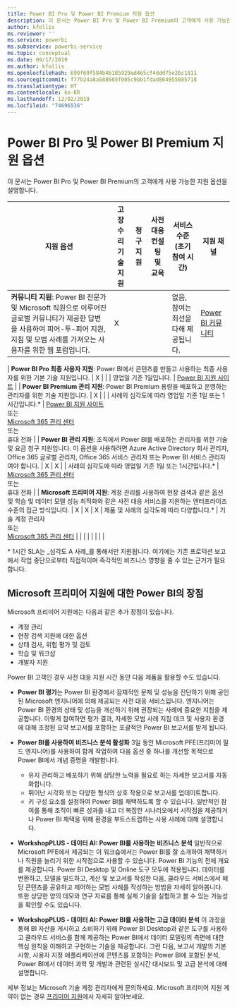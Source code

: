 ```yaml
---
title: Power BI Pro 및 Power BI Premium 지원 옵션
description: 이 문서는 Power BI Pro 및 Power BI Premium의 고객에게 사용 가능한 지원 옵션을 설명합니다.
author: kfollis
ms.reviewer: ''
ms.service: powerbi
ms.subservice: powerbi-service
ms.topic: conceptual
ms.date: 09/17/2019
ms.author: kfollis
ms.openlocfilehash: 690f69f584b4b185929ad465cf4ddd75e26c1011
ms.sourcegitcommit: f77b24a8a588605f005c9bb1fdad864955885718
ms.translationtype: HT
ms.contentlocale: ko-KR
ms.lasthandoff: 12/02/2019
ms.locfileid: "74696536"
---
```

# <a name="power-bi-pro-and-power-bi-premium-support-options"></a>Power BI Pro 및 Power BI Premium 지원 옵션

이 문서는 Power BI Pro 및 Power BI Premium의 고객에게 사용 가능한 지원 옵션을 설명합니다.

| **지원 옵션** | **고장 수리 기술 지원** | **청구 지원** | **사전 대응 컨설팅 및 교육** | **서비스 수준<br>(초기 참여 시간)** | **지원 채널** |
| --- | --- | --- | --- | --- | --- |
| **커뮤니티 지원**: Power BI 전문가 및 Microsoft 직원으로 이루어진 글로벌 커뮤니티가 제공한 답변을 사용하여 피어-투-피어 지원, 지침 및 모범 사례를 가져오는 사용자를 위한 웹 포럼입니다. | X | | | 없음, 참여는 최선을 다해 제공됩니다. | [Power BI 커뮤니티](https://community.powerbi.com) |

| **Power BI Pro 최종 사용자 지원**: Power BI에서 콘텐츠를 만들고 사용하는 최종 사용자를 위한 기본 기술 지원입니다. | X |   |   | 영업일 기준 1일입니다. | [Power BI 지원 사이트](https://support.powerbi.com)  |
| **Power BI Premium 관리 지원**: Power BI Premium 용량을 배포하고 운영하는 관리자를 위한 기술 지원입니다. | X |   |   | 사례의 심각도에 따라 영업일 기준 1일 또는 1시간입니다.\* | [Power BI 지원 사이트](https://support.powerbi.com)<br>또는<br>[Microsoft 365 관리 센터](https://portal.office.com/adminportal)<br>또는<br> 휴대 전화 |
| **Power BI 관리 지원**: 조직에서 Power BI를 배포하는 관리자를 위한 기술 및 요금 청구 지원입니다.  이 옵션을 사용하려면 Azure Active Directory 회사 관리자, Office 365 글로벌 관리자, Office 365 서비스 관리자 또는 Power BI 서비스 관리자여야 합니다. | X | X |   | 사례의 심각도에 따라 영업일 기준 1일 또는 1시간입니다.\* | [Microsoft 365 관리 센터](https://portal.office.com/adminportal)<br>또는<br> 휴대 전화 |
| **Microsoft 프리미어 지원**: 계정 관리를 사용하여 현장 검색과 같은 옵션 및 학습 및 데이터 모델 성능 최적화와 같은 사전 대응 서비스를 지원하는 엔터프라이즈 수준의 접근 방식입니다. | X | X | X | 제품 및 사례의 심각도에 따라 다양합니다.\* | 기술 계정 관리자 <br>또는<br> [Microsoft 365 관리 센터](https://portal.office.com/adminportal) |
| | | | | | |

\* 1시간 SLA는 _심각도 A 사례_를 통해서만 지원됩니다. 여기에는 기존 프로덕션 보고에서 작업 중단으로부터 직접적이며 즉각적인 비즈니스 영향을 줄 수 있는 근거가 필요합니다.

## <a name="power-bi-benefits-for-microsoft-premier-support"></a>Microsoft 프리미어 지원에 대한 Power BI의 장점

Microsoft 프리미어 지원에는 다음과 같은 추가 장점이 있습니다.

- 계정 관리
- 현장 검색 지원에 대한 옵션
- 상태 검사, 위험 평가 및 검토
- 학습 및 워크샵
- 개발자 지원

Power BI 고객인 경우 사전 대응 지원 시간 동안 다음 제품을 활용할 수도 있습니다.

 - **Power BI 평가**는 Power BI 환경에서 잠재적인 문제 및 성능을 진단하기 위해 공인된 Microsoft 엔지니어에 의해 제공되는 사전 대응 서비스입니다. 엔지니어는 Power BI 환경의 상태 및 성능을 개선하기 위해 권장되는 사례에 중요한 지침을 제공합니다. 이렇게 참여하면 평가 결과, 자세한 모범 사례 지침 데크 및 사용자 환경에 대해 조정된 요약 보고서를 포함하는 포괄적인 Power BI 보고서를 받게 됩니다.

 - **Power BI를 사용하여 비즈니스 분석 활성화** 3일 동안 Microsoft PFE(프리미어 필드 엔지니어)를 사용하여 함께 작업하여 다음 옵션 중 하나를 개선할 목적으로 Power BI에서 개념 증명을 개발합니다.
    - 유지 관리하고 배포하기 위해 상당한 노력을 필요로 하는 자세한 보고서를 자동화합니다.
    - 뛰어난 시각화 또는 다양한 형식의 상호 작용으로 보고서를 업데이트합니다. 
    - 키 구성 요소를 설정하여 Power BI를 채택하도록 할 수 있습니다. 일반적인 참여를 통해 조직이 빠른 성과를 내고 더 복잡한 시나리오에서 시작점을 제공하거나 Power BI 채택을 위해 환경을 부트스트랩하는 사용 사례에 대해 설명합니다.

  - **WorkshopPLUS - 데이터 AI: Power BI를 사용하는 비즈니스 분석** 일반적으로 Microsoft PFE에서 제공되는 이 워크숍에서는 Power BI를 잘 소개하여 채택하거나 직원을 늘리기 위한 시작점으로 사용할 수 있습니다.
Power BI 기능의 전체 개요를 제공합니다. Power BI Desktop 및 Online 도구 모두에 적용됩니다. 데이터를 변환하고, 모델을 빌드하고, 계산 및 보고서를 작성한 다음, 클라우드 서비스에서 해당 콘텐츠를 공유하고 제어하는 모범 사례를 작성하는 방법을 자세히 알아봅니다. 또한 상당한 양의 데모와 연구 자료를 통해 실제 기술을 실험하고 볼 수 있는 가능성을 확인할 수도 있습니다.

  - **WorkshopPLUS - 데이터 AI: Power BI를 사용하는 고급 데이터 분석** 이 과정을 통해 BI 자산을 게시하고 소비하기 위해 Power BI Desktop과 같은 도구를 사용하고 클라우드 서비스를 함께 제공하는 Power BI에서 데이터 모델링의 측면에 대한 핵심 원칙을 이해하고 구현하는 기술을 제공합니다. 그런 다음, 보고서 개발의 기본 사항, 사용자 지정 애플리케이션에 콘텐츠를 포함하는 Power BI에 포함된 분석, Power BI에서 데이터 과학 및 개발과 관련된 실시간 대시보드 및 고급 분석에 대해 설명합니다.

세부 정보는 Microsoft 기술 계정 관리자에게 문의하세요. Microsoft 프리미어 지원 계약이 없는 경우 [프리미어 지원](https://support.microsoft.com/premier)에서 자세히 알아보세요.
